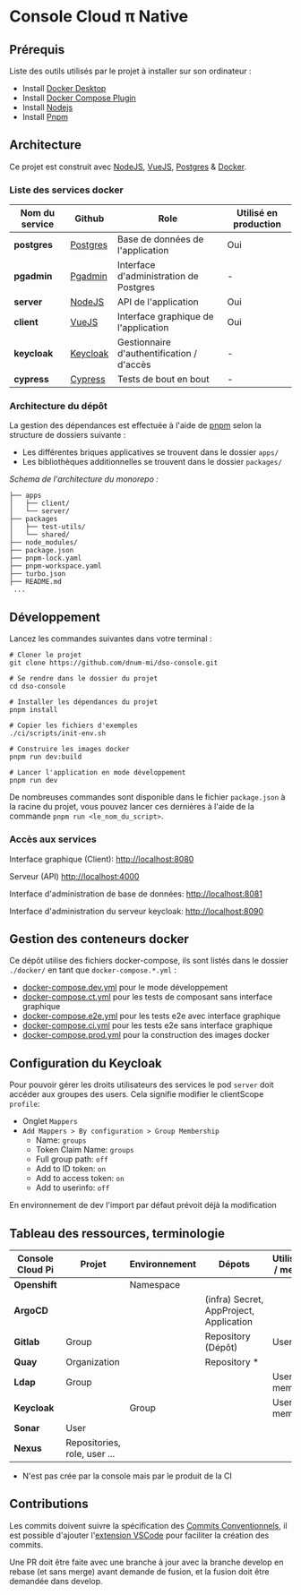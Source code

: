 # Console Cloud π Native

## Prérequis

Liste des outils utilisés par le projet à installer sur son ordinateur :

- Install [Docker Desktop](https://www.docker.com/products/docker-desktop)
- Install [Docker Compose Plugin](https://docs.docker.com/compose/install/)
- Install [Nodejs](https://nodejs.org/en/download/)
- Install [Pnpm](https://pnpm.io/installation)

## Architecture

Ce projet est construit avec [NodeJS](https://nodejs.org/), [VueJS](https://vuejs.org/), [Postgres](https://www.postgresql.org/) & [Docker](https://www.docker.com/).

### Liste des services docker

| Nom du service | Github                                             | Role                                      | Utilisé en production |
| -------------- | -------------------------------------------------- | ----------------------------------------- | --------------------- |
| __postgres__   | [Postgres](https://github.com/postgres/postgres)   | Base de données de l'application          | Oui                   |
| __pgadmin__    | [Pgadmin](https://github.com/pgadmin-org/pgadmin4) | Interface d'administration de Postgres    | -                     |
| __server__     | [NodeJS](https://github.com/nodejs/node)           | API de l'application                      | Oui                   |
| __client__     | [VueJS](https://github.com/vuejs/vue)              | Interface graphique de l'application      | Oui                   |
| __keycloak__   | [Keycloak](https://github.com/keycloak/keycloak)   | Gestionnaire d'authentification / d'accès | -                     |
| __cypress__    | [Cypress](https://github.com/cypress-io/cypress)   | Tests de bout en bout                     | -                     |

### Architecture du dépôt

La gestion des dépendances est effectuée à l'aide de [pnpm](https://pnpm.io/) selon la structure de dossiers suivante :

- Les différentes briques applicatives se trouvent dans le dossier `apps/`
- Les bibliothèques additionnelles se trouvent dans le dossier `packages/`

*Schema de l'architecture du monorepo :*

```shell
├── apps
│   ├── client/
│   └── server/
├── packages
│   ├── test-utils/
│   └── shared/
├── node_modules/
├── package.json
├── pnpm-lock.yaml
├── pnpm-workspace.yaml
├── turbo.json
├── README.md
 ...
```

## Développement

Lancez les commandes suivantes dans votre terminal :

```shell
# Cloner le projet
git clone https://github.com/dnum-mi/dso-console.git

# Se rendre dans le dossier du projet
cd dso-console

# Installer les dépendances du projet
pnpm install

# Copier les fichiers d'exemples
./ci/scripts/init-env.sh

# Construire les images docker
pnpm run dev:build

# Lancer l'application en mode développement
pnpm run dev
```

De nombreuses commandes sont disponible dans le fichier `package.json` à la racine du projet, vous pouvez lancer ces dernières à l'aide de la commande `pnpm run <le_nom_du_script>`.

### Accès aux services

Interface graphique (Client): <http://localhost:8080>

Serveur (API) <http://localhost:4000>

Interface d'administration de base de données: <http://localhost:8081>

Interface d'administration du serveur keycloak: <http://localhost:8090>

## Gestion des conteneurs docker

Ce dépôt utilise des fichiers docker-compose, ils sont listés dans le dossier `./docker/` en tant que `docker-compose.*.yml` :

- [docker-compose.dev.yml](./ci/docker/docker-compose.dev.yml) pour le mode développement
- [docker-compose.ct.yml](./ci/docker/docker-compose.ct.yml) pour les tests de composant sans interface graphique
- [docker-compose.e2e.yml](./ci/docker/docker-compose.e2e.yml) pour les tests e2e avec interface graphique
- [docker-compose.ci.yml](./ci/docker/docker-compose.ci.yml) pour les tests e2e sans interface graphique
- [docker-compose.prod.yml](./ci/docker/docker-compose.prod.yml) pour la construction des images docker

## Configuration du Keycloak

Pour pouvoir gérer les droits utilisateurs des services le pod `server` doit accéder aux groupes des users. Cela signifie modifier le clientScope `profile`:  
* Onglet `Mappers`
* `Add Mappers > By configuration > Group Membership`
  * Name: `groups`
  * Token Claim Name: `groups`
  * Full group path: `off`
  * Add to ID token: `on`
  * Add to access token: `on`
  * Add to userinfo: `off`

En environnement de dev l'import par défaut prévoit déjà la modification

## Tableau des ressources, terminologie
| Console Cloud Pi | Projet                       | Environnement | Dépots                                  | Utilisateur / membre |
| ---------------- | ---------------------------- | ------------- | --------------------------------------- | -------------------- |
| **Openshift**    |                              | Namespace     |                                         |                      |
| **ArgoCD**       |                              |               | (infra) Secret, AppProject, Application |                      |
| **Gitlab**       | Group                        |               | Repository (Dépôt)                      | User                 |
| **Quay**         | Organization                 |               | Repository *                            |                      |
| **Ldap**         | Group                        |               |                                         | User / memberof      |
| **Keycloak**     |                              | Group         |                                         | User / member        |
| **Sonar**        | User                         |               |                                         |                      |
| **Nexus**        | Repositories, role, user ... |               |                                         |                      |

 * N'est pas crée par la console mais par le produit de la CI

## Contributions

Les commits doivent suivre la spécification des [Commits Conventionnels](https://www.conventionalcommits.org/en/v1.0.0/), il est possible d'ajouter l'[extension VSCode](https://github.com/vivaxy/vscode-conventional-commits) pour faciliter la création des commits.

Une PR doit être faite avec une branche à jour avec la branche develop en rebase (et sans merge) avant demande de fusion, et la fusion doit être demandée dans develop.